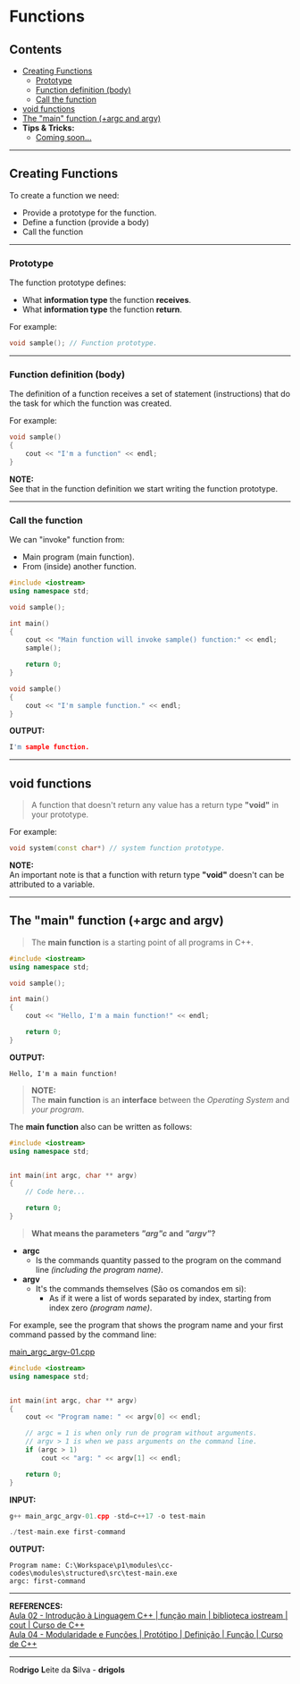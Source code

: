 # Functions

## Contents

 - [Creating Functions](#creating-functions)
   - [Prototype](#prototypef)
   - [Function definition (body)](#fbody)
   - [Call the function](#call-function)
 - [void functions](#void-functions)
 - [The "main" function (+argc and argv)](#main-function)
 - **Tips & Tricks:**
   - [Coming soon...](#)

---

<div id="creating-functions"></div>

## Creating Functions

To create a function we need:

 - Provide a prototype for the function.
 - Define a function (provide a body)
 - Call the function

---

<div id="prototypef"></div>

### Prototype

The function prototype defines:

 - What **information type** the function **receives**.
 - What **information type** the function **return**.

For example:

```cpp
void sample(); // Function prototype.
```

---

<div id="fbody"></div>

### Function definition (body)

The definition of a function receives a set of statement (instructions) that do the task for which the function was created.

For example:

```cpp
void sample()
{
    cout << "I'm a function" << endl;
}
```

**NOTE:**  
See that in the function definition we start writing the function prototype.

---

<div id="call-function"></div>

###  Call the function

We can "invoke" function from:

 - Main program (main function).
 - From (inside) another function.

```cpp
#include <iostream>
using namespace std;

void sample();

int main()
{
    cout << "Main function will invoke sample() function:" << endl;
    sample();

    return 0;
}

void sample()
{
    cout << "I'm sample function." << endl;
}

```

**OUTPUT:**  
```cpp
I'm sample function.
```




---

<div id="void-functions"></div>

## void functions

> A function that doesn't return any value has a return type **"void"** in your prototype.

For example:

```cpp
void system(const char*) // system function prototype.
```

**NOTE:**  
An important note is that a function with return type **"void"** doesn't can be attributed to a variable.

---

<div id="main-function"></div>

## The "main" function (+argc and argv)

> The **main function** is a starting point of all programs in C++.

```cpp
#include <iostream>
using namespace std;

void sample();

int main()
{
    cout << "Hello, I'm a main function!" << endl;

    return 0;
}
```

**OUTPUT:**
```
Hello, I'm a main function!
```

> **NOTE:**  
> The **main function** is an **interface** between the *Operating System* and *your program*.

The **main function** also can be written as follows:

```cpp
#include <iostream>
using namespace std;


int main(int argc, char ** argv)
{
    // Code here...

    return 0;
}
```

> **What means the parameters *"arg"c* and *"argv"*?**

 - **argc**
   - Is the commands quantity passed to the program on the command line *(including the program name)*.
 - **argv**
   - It's the commands themselves (São os comandos em si):
     - As if it were a list of words separated by index, starting from index zero *(program name)*.

For example, see the program that shows the program name and your first command passed by the command line:

[main_argc_argv-01.cpp](src/main_argc_argv-01.cpp)
```cpp
#include <iostream>
using namespace std;


int main(int argc, char ** argv)
{
    cout << "Program name: " << argv[0] << endl;

    // argc = 1 is when only run de program without arguments.
    // argv > 1 is when we pass arguments on the command line.
    if (argc > 1)
        cout << "arg: " << argv[1] << endl;

    return 0;
}
```

**INPUT:**  
```cpp
g++ main_argc_argv-01.cpp -std=c++17 -o test-main

./test-main.exe first-command
```

**OUTPUT:**
```
Program name: C:\Workspace\p1\modules\cc-codes\modules\structured\src\test-main.exe
argc: first-command
```

---

**REFERENCES:**  
[Aula 02 - Introdução à Linguagem C++ | função main | biblioteca iostream | cout | Curso de C++](https://www.youtube.com/watch?v=HrikceiLvDI&list=PLX6Nyaq0ebfgWfHqVHVAEPCDG54RLArJh&index=5)  
[Aula 04 - Modularidade e Funções | Protótipo | Definição | Função | Curso de C++](https://www.youtube.com/watch?v=HSX6HT_k8n4&list=PLX6Nyaq0ebfgWfHqVHVAEPCDG54RLArJh&index=6)  

---

Ro**drigo** **L**eite da **S**ilva - **drigols**
